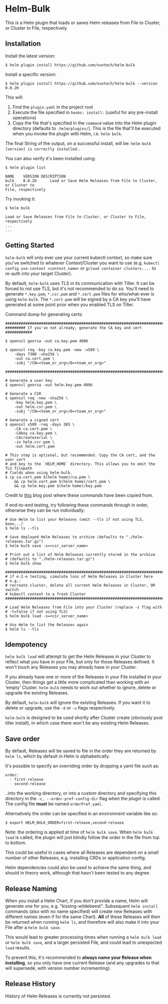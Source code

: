 # Helm-Bulk

This is a Helm plugin that loads or saves Helm releases from File to Cluster,
or Cluster to File, respectively.

## Installation

Install the latest version:

```shell
$ helm plugin install https://github.com/ovotech/helm-bulk
```

Install a specific version:

```shell
$ helm plugin install https://github.com/ovotech/helm-bulk --version 0.0.20
```

This will:

1. Find the `plugin.yaml` in the project root
2. Execute the file specified in `hooks: install:` (useful for any pre-install
  operations)
3. Copy the file that's specified in the `command` value into the Helm plugin
directory (defaults to `.helm/plugins/`). This is the file that'll be executed
when you invoke the plugin with Helm, i.e. `helm bulk`.

The final String of the output, on a successful install, will be:
`helm-bulk [version] is correctly installed.`.


You can also verify it's been installed using:

```
$ helm plugin list                                     

NAME	VERSION	DESCRIPTION
bulk	0.0.20  	Load or Save Helm Releases from File to Cluster, or Cluster to
File, respectively
```

Try invoking it:

```
$ helm bulk

Load or Save Releases from File to Cluster, or Cluster to File, respectively
...
...
```

## Getting Started

`helm-bulk` will only ever use your current kubectl context, so make sure
you've switched to whatever Context/Cluster you want to use (e.g. `kubectl
  config use-context <context_name>` or `gcloud container clusters....` to
  re-auth into your target Cluster).

By default, `helm-bulk` uses TLS in its communication with Tiller. It can
be forced to not use TLS, but it's not recommended to do so. You'll need to
generate `*.key.pem`, `*.csr.pem` and `*.cert.pem` files for who/what-ever is
using `helm-bulk`. The `*.cert.pem` will be signed by a CA key you'll have
generated at some point prior when you enabled TLS on Tiller.

Command dump for generating certs:

```
###########################################################################
######### If you've not already, generate the CA key and cert ############

$ openssl genrsa -out ca.key.pem 4096

$ openssl req -key ca.key.pem -new -x509 \
    -days 7300 -sha256 \
    -out ca.cert.pem \
    -subj "/CN=<team_or_org>/O=<team_or_org>"

###########################################################################

# Generate a user key
$ openssl genrsa -out helm.key.pem 4096

# Generate a CSR
$ openssl req -new -sha256 \
    -key helm.key.pem \
    -out helm.csr.pem \
    -subj "/CN=<team_or_org>/O=<team_or_org>"

# Generate a signed cert
$ openssl x509 -req -days 365 \
    -CA ca.cert.pem \
    -CAkey ca.key.pem \
    -CAcreateserial \
    -in helm.csr.pem \
    -out helm.cert.pem

# This step is optional, but recommended. Copy the CA cert, and the user cert
# and key to the `HELM_HOME` directory. This allows you to omit the TLS filepath
# fields when using helm-bulk.
$ cp ca.cert.pem $(helm home)/ca.pem \
    && cp helm.cert.pem $(helm home)/cert.pem \
    && cp helm.key.pem $(helm home)/key.pem

```
Credit to [this](https://medium.com/google-cloud/install-secure-helm-in-gke-254d520061f7)
blog post where these commands have been copied from.

If end-to-end testing, try following these commands through in order, otherwise
they can be run individually:

```
# Use Helm to list your Releases (omit --tls if not using TLS, booo...)
$ helm ls --tls

# Save deployed Helm Releases to archive (defaults to "./helm-releases.tar.gz")
$ helm bulk save -s=<csr_server_name>

# Print out a list of Helm Releases currently stored in the archive
# (defaults to "./helm-releases.tar.gz")
$ helm bulk show

###############################################################################
# if e-2-e testing, simulate loss of Helm Releases in Cluster here
# e.g.:
# recreate cluster, delete all current Helm Releases in Cluster, OR switch
# kubectl context to a fresh Cluster
###############################################################################

# Load Helm Releases from File into your Cluster (replace -s flag with
# -t=false if not using TLS)
$ helm bulk load -s=<csr_server_name>

# Use Helm to list the Releases again
$ helm ls --tls
```

## Idempotency

`helm bulk load` will attempt to get the Helm Releases in your Cluster to
reflect what you have in your File, but only for those Releases defined. It
won't touch any Releases you may already have in your Cluster.

If you already have one or more of the Releases in your File installed in your
Cluster, then things get a little more complicated than working with an 'empty'
Cluster. `helm-bulk` needs to work out whether to ignore, delete or upgrade the
existing Releases.

By default, `helm-bulk` will ignore the existing Releases. If you want it to
delete or upgrade, use the `-d` or `-u` flags respectively.

`helm-bulk` is designed to be used shortly after Cluster create (obviously post
  tiller install), in which case there won't be any existing Helm Releases.

## Save order

By default, Releases will be saved to file in the order they are returned by
`helm ls`, which by default in Helm is alphabetically.

It's possible to specify an overriding order by dropping a yaml file such as:

```
order:
  - first-release
  - second-release
```

..into the working directory, or into a custom directory and specifying this
directory in the `-c, --order-pref-config-dir` flag when the plugin is called.
The config file **must** be named `orderPref.yaml`.

Alternatively the order can be specified in an environment variable like so:

```
$ export HELM_BULK_ORDER=first-release,second-release
```

Note: the ordering is applied at time of `helm bulk save`. When `helm bulk load`
is called, the plugin will just blindly follow the order in the file from top
to bottom.

This could be useful in cases where all Releases are dependent on a small number
of other Releases, e.g. installing CRDs or application config.

Helm dependencies could also be used to achieve the same thing, and should in
theory work, although that hasn't been tested to any degree.

## Release Naming

When you install a Helm Chart, if you don't provide a name, Helm will generate
one for you, e.g. "kissing-wildebeest". Subsequent `helm install` commands
(also with no name specified) will create new Releases with different names
(even if for the same Chart). **All** of these Releases will then be returned
when running `helm ls`, and therefore will also make it into your File after a
`helm bulk save`.

This would lead to greater processing times when running a `helm bulk load` or
`helm bulk save`, and a larger persisted File, and could lead to unexpected
`load` results.

To prevent this, it's recommended to **always name your Release when
installing**, so you only have one current Release (and any upgrades to that
will supersede, with version number incrementing).

## Release History

History of Helm Releases is currently not persisted.
